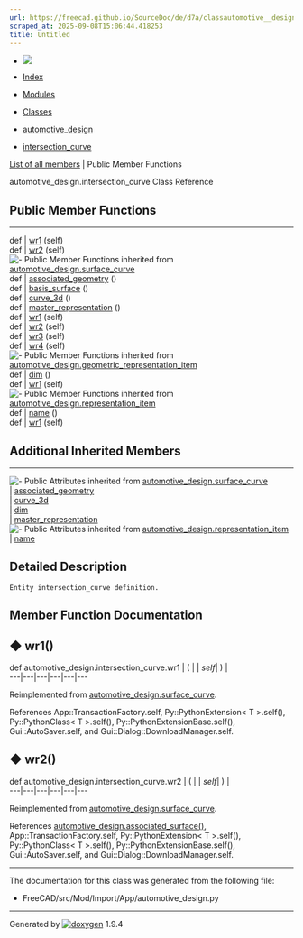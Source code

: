 ```yaml
---
url: https://freecad.github.io/SourceDoc/de/d7a/classautomotive__design_1_1intersection__curve.html
scraped_at: 2025-09-08T15:06:44.418253
title: Untitled
---
```


  * [ ![](https://www.freecad.org/svg/logo-freecad.svg) ](https://freecadweb.org "FreeCAD")
  * [Index](../../index.html "Index")
  * [Modules](../../modules.html "Modules list")
  * [Classes](../../annotated.html "Annotated list")

  * [automotive_design](../../d4/ddf/namespaceautomotive__design.html)
  * [intersection_curve](../../de/d7a/classautomotive__design_1_1intersection__curve.html)

[List of all members](../../d1/dc5/classautomotive__design_1_1intersection__curve-members.html) | Public Member Functions

automotive_design.intersection_curve Class Reference

##  Public Member Functions  
  
---  
def | [wr1](../../de/d7a/classautomotive__design_1_1intersection__curve.html#a9f776070c2c732f2333688bb480bc02f) (self)  
def | [wr2](../../de/d7a/classautomotive__design_1_1intersection__curve.html#a26f1c89ec2150a0a1c3ce3b3e75bd852) (self)  
![-](../../closed.png) Public Member Functions inherited from
[automotive_design.surface_curve](../../dd/dd4/classautomotive__design_1_1surface__curve.html)  
def | [associated_geometry](../../dd/dd4/classautomotive__design_1_1surface__curve.html#ae0abe865d39a860da7dcdbd4aee45d64) ()  
def | [basis_surface](../../dd/dd4/classautomotive__design_1_1surface__curve.html#a4124fffa9d613bb72525c9f8ed586d85) ()  
def | [curve_3d](../../dd/dd4/classautomotive__design_1_1surface__curve.html#a81690aed822536fb55166defbcd426b3) ()  
def | [master_representation](../../dd/dd4/classautomotive__design_1_1surface__curve.html#abc79bc01af5643e2337c080530c553f6) ()  
def | [wr1](../../dd/dd4/classautomotive__design_1_1surface__curve.html#ae4ee554add41003d19e419cc8f1a0a7c) (self)  
def | [wr2](../../dd/dd4/classautomotive__design_1_1surface__curve.html#a666ba9430333277fdc71387682655a19) (self)  
def | [wr3](../../dd/dd4/classautomotive__design_1_1surface__curve.html#a2b1b167aaad85df93f2693542797516b) (self)  
def | [wr4](../../dd/dd4/classautomotive__design_1_1surface__curve.html#a6d4fa1fa4fc25313611a2beb48fef749) (self)  
![-](../../closed.png) Public Member Functions inherited from
[automotive_design.geometric_representation_item](../../de/d5e/classautomotive__design_1_1geometric__representation__item.html)  
def | [dim](../../de/d5e/classautomotive__design_1_1geometric__representation__item.html#aef245618450610e88788dcaea46ad742) ()  
def | [wr1](../../de/d5e/classautomotive__design_1_1geometric__representation__item.html#a9677d2be5fc5c7c8ccb6819380198bbc) (self)  
![-](../../closed.png) Public Member Functions inherited from
[automotive_design.representation_item](../../d3/d20/classautomotive__design_1_1representation__item.html)  
def | [name](../../d3/d20/classautomotive__design_1_1representation__item.html#a33b5812d92aa0d107b4fd4274c17b9d9) ()  
def | [wr1](../../d3/d20/classautomotive__design_1_1representation__item.html#af350c19fc5e5763d4991494a99d979ed) (self)  
  
##  Additional Inherited Members  
  
---  
![-](../../closed.png) Public Attributes inherited from
[automotive_design.surface_curve](../../dd/dd4/classautomotive__design_1_1surface__curve.html)  
|
[associated_geometry](../../dd/dd4/classautomotive__design_1_1surface__curve.html#a0b784edb8e1c1c89cf424a0a84d7a15d)  
|
[curve_3d](../../dd/dd4/classautomotive__design_1_1surface__curve.html#ad32b76eee423e8aaad977eef8288fdd8)  
|
[dim](../../dd/dd4/classautomotive__design_1_1surface__curve.html#a4fb59134e77c048d5659474dcef5f836)  
|
[master_representation](../../dd/dd4/classautomotive__design_1_1surface__curve.html#a842c7f89f55c0669462a6eea7c17f9ca)  
![-](../../closed.png) Public Attributes inherited from
[automotive_design.representation_item](../../d3/d20/classautomotive__design_1_1representation__item.html)  
|
[name](../../d3/d20/classautomotive__design_1_1representation__item.html#a3d48fe912053adaf5f187b606fa81c87)  
  
## Detailed Description

    
    
    Entity intersection_curve definition.

## Member Function Documentation

## ◆ wr1()

def automotive_design.intersection_curve.wr1  | ( |  | _self_| ) |   
---|---|---|---|---|---  
  
Reimplemented from
[automotive_design.surface_curve](../../dd/dd4/classautomotive__design_1_1surface__curve.html#ae4ee554add41003d19e419cc8f1a0a7c).

References App::TransactionFactory.self, Py::PythonExtension< T >.self(),
Py::PythonClass< T >.self(), Py::PythonExtensionBase.self(),
Gui::AutoSaver.self, and Gui::Dialog::DownloadManager.self.

## ◆ wr2()

def automotive_design.intersection_curve.wr2  | ( |  | _self_| ) |   
---|---|---|---|---|---  
  
Reimplemented from
[automotive_design.surface_curve](../../dd/dd4/classautomotive__design_1_1surface__curve.html#a666ba9430333277fdc71387682655a19).

References
[automotive_design.associated_surface()](../../d4/ddf/namespaceautomotive__design.html#ab7378dfd09ddf05db7d03a007676f65d),
App::TransactionFactory.self, Py::PythonExtension< T >.self(),
Py::PythonClass< T >.self(), Py::PythonExtensionBase.self(),
Gui::AutoSaver.self, and Gui::Dialog::DownloadManager.self.

* * *

The documentation for this class was generated from the following file:

  * FreeCAD/src/Mod/Import/App/automotive_design.py

* * *

Generated by
[![doxygen](../../doxygen.svg)](https://www.doxygen.org/index.html) 1.9.4

